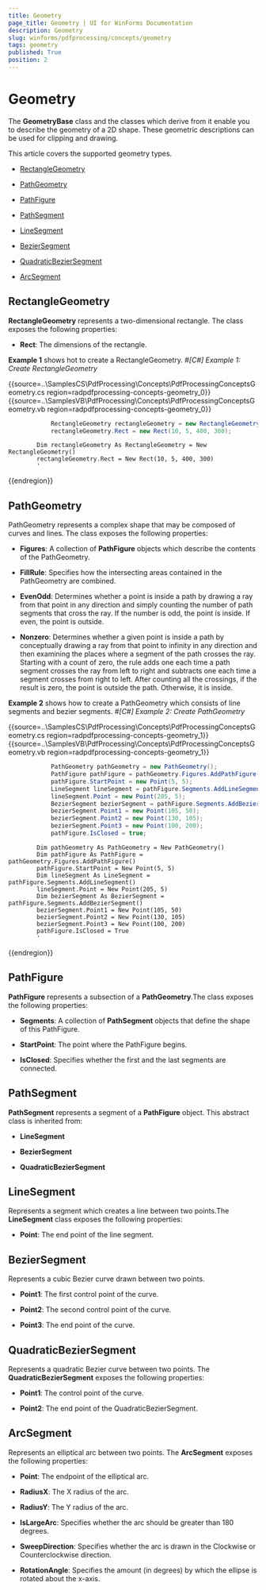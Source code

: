 ```yaml
---
title: Geometry
page_title: Geometry | UI for WinForms Documentation
description: Geometry
slug: winforms/pdfprocessing/concepts/geometry
tags: geometry
published: True
position: 2
---
```


# Geometry



The __GeometryBase__ class and the classes which derive from it enable you to describe the geometry of a 2D shape. These geometric descriptions can be used for clipping and drawing.
      

This article covers the supported geometry types.
      

* [RectangleGeometry](#rectanglegeometry)

* [PathGeometry](#pathgeometry)

* [PathFigure](#pathfigure)

* [PathSegment](#pathsegment)

* [LineSegment](#linesegment)

* [BezierSegment](#beziersegment)

* [QuadraticBezierSegment](#quadraticbeziersegment)

* [ArcSegment](#arcsegment)

## RectangleGeometry

__RectangleGeometry__ represents a two-dimensional rectangle. The class exposes the following properties:
        

* __Rect__: The dimensions of the rectangle.
            

__Example 1__ shows hot to create a RectangleGeometry.
        #_[C#] Example 1: Create RectangleGeometry_

	



{{source=..\SamplesCS\PdfProcessing\Concepts\PdfProcessingConceptsGeometry.cs region=radpdfprocessing-concepts-geometry_0}} 
{{source=..\SamplesVB\PdfProcessing\Concepts\PdfProcessingConceptsGeometry.vb region=radpdfprocessing-concepts-geometry_0}} 

````C#
            RectangleGeometry rectangleGeometry = new RectangleGeometry();
            rectangleGeometry.Rect = new Rect(10, 5, 400, 300);
````
````VB.NET
        Dim rectangleGeometry As RectangleGeometry = New RectangleGeometry()
        rectangleGeometry.Rect = New Rect(10, 5, 400, 300)
        '
````

{{endregion}} 




## PathGeometry

PathGeometry represents a complex shape that may be composed of curves and lines. The class exposes the following properties:
        

* __Figures__: A collection of __PathFigure__ objects which describe the contents of the PathGeometry.
            

* __FillRule__: Specifies how the intersecting areas contained in the PathGeometry are combined.
            

* __EvenOdd__: Determines whether a point is inside a path by drawing a ray from that point in any direction and simply counting the number of path segments that cross the ray. If the number is odd, the point is inside. If even, the point is outside.
                

* __Nonzero__: Determines whether a given point is inside a path by conceptually drawing a ray from that point to infinity in any direction and then examining the places where a segment of the path crosses the ray. Starting with a count of zero, the rule adds one each time a path segment crosses the ray from left to right and subtracts one each time a segment crosses from right to left. After counting all the crossings, if the result is zero, the point is outside the path. Otherwise, it is inside.
                

__Example 2__ shows how to create a PathGeometry which consists of line segments and bezier segments.
        #_[C#] Example 2: Create PathGeometry_

	



{{source=..\SamplesCS\PdfProcessing\Concepts\PdfProcessingConceptsGeometry.cs region=radpdfprocessing-concepts-geometry_1}} 
{{source=..\SamplesVB\PdfProcessing\Concepts\PdfProcessingConceptsGeometry.vb region=radpdfprocessing-concepts-geometry_1}} 

````C#
            PathGeometry pathGeometry = new PathGeometry();
            PathFigure pathFigure = pathGeometry.Figures.AddPathFigure();
            pathFigure.StartPoint = new Point(5, 5);
            LineSegment lineSegment = pathFigure.Segments.AddLineSegment();
            lineSegment.Point = new Point(205, 5);
            BezierSegment bezierSegment = pathFigure.Segments.AddBezierSegment();
            bezierSegment.Point1 = new Point(105, 50);
            bezierSegment.Point2 = new Point(130, 105);
            bezierSegment.Point3 = new Point(100, 200);
            pathFigure.IsClosed = true;
````
````VB.NET
        Dim pathGeometry As PathGeometry = New PathGeometry()
        Dim pathFigure As PathFigure = pathGeometry.Figures.AddPathFigure()
        pathFigure.StartPoint = New Point(5, 5)
        Dim lineSegment As LineSegment = pathFigure.Segments.AddLineSegment()
        lineSegment.Point = New Point(205, 5)
        Dim bezierSegment As BezierSegment = pathFigure.Segments.AddBezierSegment()
        bezierSegment.Point1 = New Point(105, 50)
        bezierSegment.Point2 = New Point(130, 105)
        bezierSegment.Point3 = New Point(100, 200)
        pathFigure.IsClosed = True
        '
````

{{endregion}} 




## PathFigure

__PathFigure__ represents a subsection of a __PathGeometry__.The class exposes the following properties:
        

* __Segments__: A collection of __PathSegment__ objects that define the shape of this PathFigure.
            

* __StartPoint__: The point where the PathFigure begins.
            

* __IsClosed__: Specifies whether the first and the last segments are connected.
            

## PathSegment

__PathSegment__ represents a segment of a __PathFigure__ object. This abstract class is inherited from:
        

* __LineSegment__

* __BezierSegment__

* __QuadraticBezierSegment__

## LineSegment

Represents a segment which creates a line between two points.The __LineSegment__ class exposes the following properties:
        

* __Point__: The end point of the line segment.
            

## BezierSegment

Represents a cubic Bezier curve drawn between two points.
        

* __Point1__: The first control point of the curve.
            

* __Point2__: The second control point of the curve.
            

* __Point3__: The end point of the curve.
            

## QuadraticBezierSegment

Represents a quadratic Bezier curve between two points. The __QuadraticBezierSegment__ exposes the following properties:
        

* __Point1__: The control point of the curve.
            

* __Point2__: The end point of the QuadraticBezierSegment.
            

## ArcSegment

Represents an elliptical arc between two points. The __ArcSegment__ exposes the following properties:
        

* __Point__: The endpoint of the elliptical arc.
            

* __RadiusX__: The X radius of the arc.
            

* __RadiusY__: The Y radius of the arc.
            

* __IsLargeArc__: Specifies whether the arc should be greater than 180 degrees.
            

* __SweepDirection__: Specifies whether the arc is drawn in the Clockwise or Counterclockwise direction.
            

* __RotationAngle__: Specifies the amount (in degrees) by which the ellipse is rotated about the x-axis.
            
